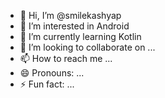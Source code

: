- 👋 Hi, I’m @smilekashyap
- 👀 I’m interested in Android
- 🌱 I’m currently learning Kotlin 
- 💞️ I’m looking to collaborate on ...
- 📫 How to reach me ...
- 😄 Pronouns: ...
- ⚡ Fun fact: ...

<!---
smilekashyap/smilekashyap is a ✨ special ✨ repository because its `README.md` (this file) appears on your GitHub profile.
You can click the Preview link to take a look at your changes.
--->
